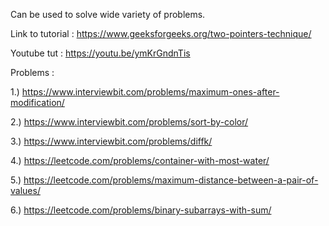Can be used to solve wide variety of problems. 

Link to tutorial : https://www.geeksforgeeks.org/two-pointers-technique/

Youtube tut : https://youtu.be/ymKrGndnTis

Problems : 

1.) https://www.interviewbit.com/problems/maximum-ones-after-modification/

2.) https://www.interviewbit.com/problems/sort-by-color/

3.) https://www.interviewbit.com/problems/diffk/

4.) https://leetcode.com/problems/container-with-most-water/

5.) https://leetcode.com/problems/maximum-distance-between-a-pair-of-values/

6.) https://leetcode.com/problems/binary-subarrays-with-sum/
